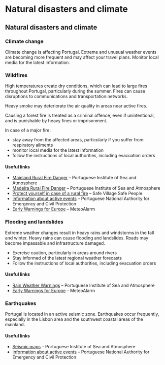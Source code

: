 # Natural disasters and climate

## Natural disasters and climate

### Climate change

Climate change is affecting Portugal. Extreme and unusual weather events are becoming more frequent and may affect your travel plans. Monitor local media for the latest information.

### Wildfires

High temperatures create dry conditions, which can lead to large fires throughout Portugal, particularly during the summer. Fires can cause disruptions to communications and transportation networks.

Heavy smoke may deteriorate the air quality in areas near active fires.

Causing a forest fire is treated as a criminal offence, even if unintentional, and is punishable by heavy fines or imprisonment.

In case of a major fire:

* stay away from the affected areas, particularly if you suffer from respiratory ailments
* monitor local media for the latest information
* follow the instructions of local authorities, including evacuation orders

#### Useful links

* [Mainland Rural Fire Danger](https://www.ipma.pt/en/riscoincendio/rcm.pt/) – Portuguese Institute of Sea and Atmosphere
* [Madeira Rural Fire Danger](https://www.ipma.pt/en/riscoincendio/rcm.md/) – Portuguese Institute of Sea and Atmosphere
* [Protect yourself in case of a rural fire](https://aldeiasseguras.pt/) – Safe Village Safe People
* [Information about active events](https://prociv.gov.pt/en/home/) – Portuguese National Authority for Emergency and Civil Protection
* [Early Warnings for Europe](https://www.meteoalarm.org/en/live/) – MeteoAlarm

### Flooding and landslides

Extreme weather changes result in heavy rains and windstorms in the fall and winter. Heavy rains can cause flooding and landslides. Roads may become impassable and infrastructure damaged.

* Exercise caution, particularly in areas around rivers
* Stay informed of the latest regional weather forecasts
* Follow the instructions of local authorities, including evacuation orders

#### Useful links

* [Rain Weather Warnings](https://www.ipma.pt/en/otempo/prev-sam/?p=rain) – Portuguese Institute of Sea and Atmosphere
* [Early Warnings for Europe](https://www.meteoalarm.org/en/live/) – MeteoAlarm

### Earthquakes

Portugal is located in an active seismic zone. Earthquakes occur frequently, especially in the Lisbon area and the southwest coastal areas of the mainland.

#### Useful links

* [Seismic maps](https://www.ipma.pt/en/geofisica/sismicidade/) – Portuguese Institute of Sea and Atmosphere
* [Information about active events](https://prociv.gov.pt/en/home/) – Portuguese National Authority for Emergency and Civil Protection